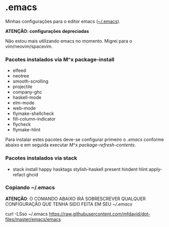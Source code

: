# .emacs
Minhas configurações para o editor emacs ([~/.emacs](emacs)).

**ATENÇÃO: configurações depreciadas**  
  
Não estou mais utilizando emacs no momento. Migrei para o vim/neovim/spacevim.

### Pacotes instalados via M^x package-install
- elfeed
- neotree
- smooth-scrolling
- projectile
- company-ghc
- haskell-mode
- elm-mode
- web-mode
- flymake-shellcheck
- fill-column-indicator
- flycheck
- flymake-hlint

Para instalar estes pacotes deve-se configurar primeiro o *.emacs* conforme abaixo e em seguida executar *M^x package-refresh-contents*.

### Pacotes instalados via stack
- stack install happy hasktags stylish-haskell present hindent hlint apply-refact ghcid

### Copiando ~/.emacs

**ATENÇÃO**: O COMANDO ABAIXO IRÁ SOBRESCREVER QUALQUER CONFIGURAÇÃO QUE TENHA SIDO FEITA EM SEU *~/.emacs*

curl -LSso ~/.emacs https://raw.githubusercontent.com/mfdavid/dot-files/master/emacs/emacs
